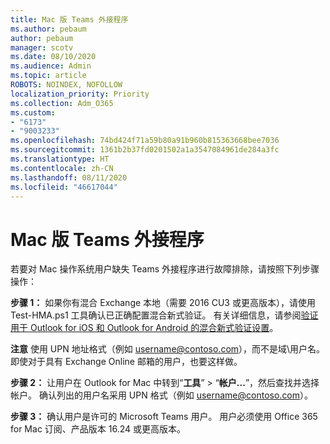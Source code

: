```yaml
---
title: Mac 版 Teams 外接程序
ms.author: pebaum
author: pebaum
manager: scotv
ms.date: 08/10/2020
ms.audience: Admin
ms.topic: article
ROBOTS: NOINDEX, NOFOLLOW
localization_priority: Priority
ms.collection: Adm_O365
ms.custom:
- "6173"
- "9003233"
ms.openlocfilehash: 74bd424f71a59b80a91b960b815363668bee7036
ms.sourcegitcommit: 1361b2b37fd0201502a1a3547084961de284a3fc
ms.translationtype: HT
ms.contentlocale: zh-CN
ms.lasthandoff: 08/11/2020
ms.locfileid: "46617044"
---
```

# <a name="teams-add-in-for-mac"></a>Mac 版 Teams 外接程序

若要对 Mac 操作系统用户缺失 Teams 外接程序进行故障排除，请按照下列步骤操作：

**步骤 1：** 如果你有混合 Exchange 本地（需要 2016 CU3 或更高版本），请使用 Test-HMA.ps1 工具确认已正确配置混合新式验证。 有关详细信息，请参阅[验证用于 Outlook for iOS 和 Outlook for Android 的混合新式验证设置](https://aka.ms/AA980zq)。  

**注意** 使用 UPN 地址格式（例如 [username@contoso.com](mailto:username@contoso.com)），而不是域\用户名。 即使对于具有 Exchange Online 邮箱的用户，也要这样做。

**步骤 2：** 让用户在 Outlook for Mac 中转到“**工具**” > “**帐户...**”，然后查找并选择帐户。 确认列出的用户名采用 UPN 格式（例如 [username@contoso.com](mailto:username@contoso.com)）。

**步骤 3：** 确认用户是许可的 Microsoft Teams 用户。 用户必须使用 Office 365 for Mac 订阅、产品版本 16.24 或更高版本。